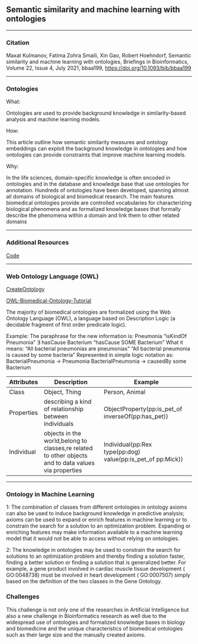 ## Semantic similarity and machine learning with ontologies
___

### Citation

Maxat Kulmanov, Fatima Zohra Smaili, Xin Gao, Robert Hoehndorf, Semantic similarity and machine learning with ontologies, Briefings in Bioinformatics, Volume 22, Issue 4, July 2021, bbaa199, https://doi.org/10.1093/bib/bbaa199

___

### Ontologies

What:

Ontologies are used to provide background knowledge in similarity-based analysis and machine learning models.

How:

This article outline how semantic similarity measures and ontology embeddings can exploit the background knowledge in ontologies and how ontologies can provide constraints that improve machine learning models. 


Why:

In the life sciences, domain-specific knowledge is often encoded in ontologies and in the database and knowledge base that use ontologies for annotation. Hundreds of ontologies have been developed, spanning almost all domains of biological and biomedical research.
The main features biomedical ontologies provide are controlled vocabularies for characterizing biological phenomena and as formalized knowledge bases that formally describe the phenomena within a domain and link them to other related domains
___

### Additional Resources

[Code](https://github.com/bio-ontology-research-group/machine-learning-with-ontologies)

___

### Web Ontology Language (OWL)

[CreateOntology](https://www.cs.man.ac.uk/~horrocks/ISWC2003/Tutorial/examples.pdf)

[OWL-Biomedical-Ontology-Tutorial](http://www.cs.man.ac.uk/~rector/modules/cds/OWL%20Biomedical%20Ontology%20Tutorial-v1.pdf)

The majority of biomedical ontologies are formalized using the Web Ontology Language (OWL), a language based on Description Logic (a decidable fragment of first order predicate logic). 

Example:
The paraphrase for the new information is: Pneumonia “isKindOf Pneumonia”
∃ hasCause Bacterium “hasCause SOME Bacterium”
What it means:
“All bacterial pneumonias are pneumonias”
“All bacterial pneumonia is caused by some bacteria” Represented in simple logic notation as:
BacterialPneumonia → Pneumonia
BacterialPneumonia → causedBy some Bacterium

| Attributes| Description | Example|
| --- | --- | ---|
|Class| Object, Thing| Person, Animal| Class(pp:man complete intersectionOf(pp:person pp:male pp:adult))|
|Properties|describing a kind of relationship between individuals|ObjectProperty(pp:is_pet_of inverseOf(pp:has_pet))||
|Individual|objects in the world,belong to classes,re related to other objects and to data values via properties|Individual(pp:Rex type(pp:dog) value(pp:is_pet_of pp:Mick))|

___

### Ontology in Machine Learning

1: The combination of classes from different ontologies in ontology axioms can also be used to induce background knowledge in predictive analysis; axioms can be used to expand or enrich features in machine learning or to constrain the search for a solution to an optimization problem. Expanding or enriching features may make information available to a machine learning model that it would not be able to access without relying on ontologies. 

2: The knowledge in ontologies may be used to constrain the search for solutions to an optimization problem and thereby finding a solution faster, finding a better solution or finding a solution that is generalized better.
For example, a gene product involved in cardiac muscle tissue development ( GO:0048738) must be involved in heart development ( GO:0007507) simply based on the definition of the two classes in the Gene Ontology.

### Challenges

This challenge is not only one of the researches in Artificial Intelligence but also a new challenge in Bioinformatics research as well due to the widespread use of ontologies and formalized knowledge bases in biology and biomedicine and the unique characteristics of biomedical ontologies such as their large size and the manually created axioms.



